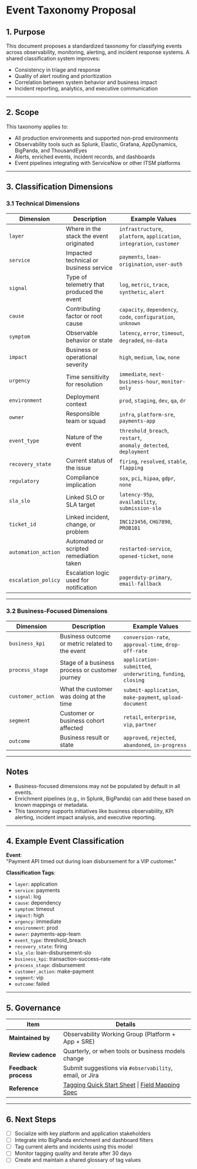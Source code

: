 # Event Taxonomy Proposal

## 1. Purpose
This document proposes a standardized taxonomy for classifying events across observability, monitoring, alerting, and incident response systems. A shared classification system improves:

- Consistency in triage and response
- Quality of alert routing and prioritization
- Correlation between system behavior and business impact
- Incident reporting, analytics, and executive communication

---

## 2. Scope

This taxonomy applies to:

- All production environments and supported non-prod environments
- Observability tools such as Splunk, Elastic, Grafana, AppDynamics, BigPanda, and ThousandEyes
- Alerts, enriched events, incident records, and dashboards
- Event pipelines integrating with ServiceNow or other ITSM platforms

---

## 3. Classification Dimensions

### 3.1 Technical Dimensions

| Dimension           | Description                                               | Example Values |
|---------------------|-----------------------------------------------------------|----------------|
| `layer`             | Where in the stack the event originated                   | `infrastructure`, `platform`, `application`, `integration`, `customer` |
| `service`           | Impacted technical or business service                    | `payments`, `loan-origination`, `user-auth` |
| `signal`            | Type of telemetry that produced the event                 | `log`, `metric`, `trace`, `synthetic`, `alert` |
| `cause`             | Contributing factor or root cause                         | `capacity`, `dependency`, `code`, `configuration`, `unknown` |
| `symptom`           | Observable behavior or state                              | `latency`, `error`, `timeout`, `degraded`, `no-data` |
| `impact`            | Business or operational severity                          | `high`, `medium`, `low`, `none` |
| `urgency`           | Time sensitivity for resolution                           | `immediate`, `next-business-hour`, `monitor-only` |
| `environment`       | Deployment context                                        | `prod`, `staging`, `dev`, `qa`, `dr` |
| `owner`             | Responsible team or squad                                 | `infra`, `platform-sre`, `payments-app` |
| `event_type`        | Nature of the event                                       | `threshold_breach`, `restart`, `anomaly_detected`, `deployment` |
| `recovery_state`    | Current status of the issue                               | `firing`, `resolved`, `stable`, `flapping` |
| `regulatory`        | Compliance implication                                    | `sox`, `pci`, `hipaa`, `gdpr`, `none` |
| `sla_slo`           | Linked SLO or SLA target                                  | `latency-95p`, `availability`, `submission-slo` |
| `ticket_id`         | Linked incident, change, or problem                       | `INC123456`, `CHG7890`, `PROB101` |
| `automation_action` | Automated or scripted remediation taken                   | `restarted-service`, `opened-ticket`, `none` |
| `escalation_policy` | Escalation logic used for notification                    | `pagerduty-primary`, `email-fallback` |

---

### 3.2 Business-Focused Dimensions

| Dimension         | Description                                                 | Example Values |
|-------------------|-------------------------------------------------------------|----------------|
| `business_kpi`    | Business outcome or metric related to the event             | `conversion-rate`, `approval-time`, `drop-off-rate` |
| `process_stage`   | Stage of a business process or customer journey             | `application-submitted`, `underwriting`, `funding`, `closing` |
| `customer_action` | What the customer was doing at the time                     | `submit-application`, `make-payment`, `upload-document` |
| `segment`         | Customer or business cohort affected                        | `retail`, `enterprise`, `vip`, `partner` |
| `outcome`         | Business result or state                                    | `approved`, `rejected`, `abandoned`, `in-progress` |

---

## Notes

- Business-focused dimensions may not be populated by default in all events.
- Enrichment pipelines (e.g., in Splunk, BigPanda) can add these based on known mappings or metadata.
- This taxonomy supports initiatives like business observability, KPI alerting, incident impact analysis, and executive reporting.

---

## 4. Example Event Classification

**Event**:  
"Payment API timed out during loan disbursement for a VIP customer."

**Classification Tags**:
- `layer`: application  
- `service`: payments  
- `signal`: log  
- `cause`: dependency  
- `symptom`: timeout  
- `impact`: high  
- `urgency`: immediate  
- `environment`: prod  
- `owner`: payments-app-team  
- `event_type`: threshold_breach  
- `recovery_state`: firing  
- `sla_slo`: loan-disbursement-slo  
- `business_kpi`: transaction-success-rate  
- `process_stage`: disbursement  
- `customer_action`: make-payment  
- `segment`: vip  
- `outcome`: failed  

---

## 5. Governance

| Item                | Details |
|---------------------|---------|
| **Maintained by**   | Observability Working Group (Platform + App + SRE) |
| **Review cadence**  | Quarterly, or when tools or business models change |
| **Feedback process**| Submit suggestions via `#observability`, email, or Jira |
| **Reference**       | [Tagging Quick Start Sheet](#) \| [Field Mapping Spec](#) |

---

## 6. Next Steps

- [ ] Socialize with key platform and application stakeholders  
- [ ] Integrate into BigPanda enrichment and dashboard filters  
- [ ] Tag current alerts and incidents using this model  
- [ ] Monitor tagging quality and iterate after 30 days  
- [ ] Create and maintain a shared glossary of tag values  
